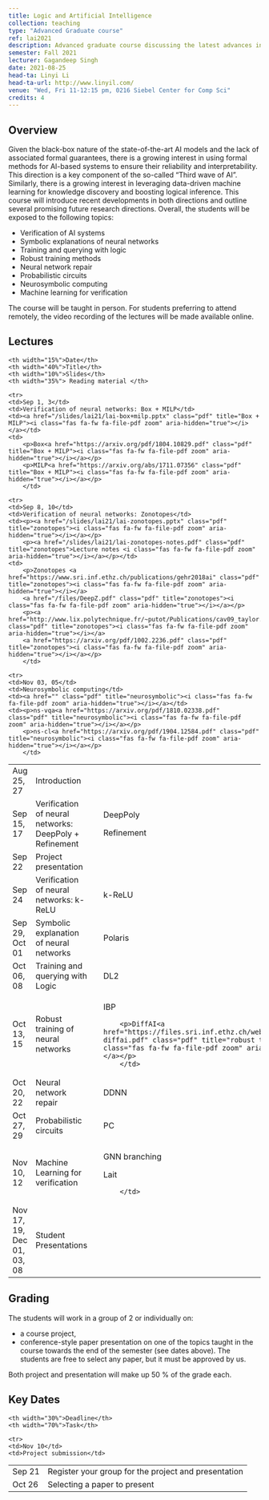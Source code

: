 ```yaml
---
title: Logic and Artificial Intelligence
collection: teaching
type: "Advanced Graduate course"
ref: lai2021
description: Advanced graduate course discussing the latest advances in combining logical reasoning with traditional data-driven methods.
semester: Fall 2021
lecturer: Gagandeep Singh
date: 2021-08-25 
head-ta: Linyi Li 
head-ta-url: http://www.linyil.com/
venue: "Wed, Fri 11-12:15 pm, 0216 Siebel Center for Comp Sci"
credits: 4
---
```


<h2>Overview</h2>

<p>
  Given the black-box nature of the state-of-the-art AI models and the lack of associated formal guarantees, there is a growing interest in using formal methods for AI-based systems to ensure their reliability and interpretability. 
  This direction is a key component of the so-called “Third wave of AI”. Similarly, there is a growing interest in leveraging data-driven machine learning for knowledge discovery and boosting logical inference. 
  This course will introduce recent developments in both directions and outline several promising future research directions. Overall, the students will be exposed to the following topics:
</p>


<ul>

<li>Verification of AI systems</li>
<li>Symbolic explanations of neural networks</li>
<li>Training and querying with logic</li>
<li>Robust training methods</li>
  <li>Neural network repair</li>
	<li>Probabilistic circuits</li>
<li>Neurosymbolic computing </li>
<li>Machine learning for verification</li>


</ul>
The course will be taught in person. For students preferring to attend remotely, the video recording of the lectures will be made available online. 

<h2 id="lectures">Lectures</h2>
<table centering border="0" width="100%" cellspacing="0" cellpadding="0">

	<th width="15%">Date</th>
	<th width="40%">Title</th>
	<th width="10%">Slides</th>
	<th width="35%"> Reading material </th>

<tr>
	<td>Aug 25, 27</td>
	<td>Introduction</td>  
	<td><a href="/slides/lai21/lai-intro.pptx" class="pdf" title="intro"><i class="fas fa-fw fa-file-pdf zoom" aria-hidden="true"></i></a></td>  
	<td></td>
</tr>
	
	<tr>
	<td>Sep 1, 3</td>
	<td>Verification of neural networks: Box + MILP</td>  
	<td><a href="/slides/lai21/lai-box+milp.pptx" class="pdf" title="Box + MILP"><i class="fas fa-fw fa-file-pdf zoom" aria-hidden="true"></i></a></td>  
	<td>
		<p>Box<a href="https://arxiv.org/pdf/1804.10829.pdf" class="pdf" title="Box + MILP"><i class="fas fa-fw fa-file-pdf zoom" aria-hidden="true"></i></a></p>
		<p>MILP<a href="https://arxiv.org/abs/1711.07356" class="pdf" title="Box + MILP"><i class="fas fa-fw fa-file-pdf zoom" aria-hidden="true"></i></a></p>
		</td>  
</tr>
	
	<tr>
	<td>Sep 8, 10</td>
	<td>Verification of neural networks: Zonotopes</td>  
	<td><p><a href="/slides/lai21/lai-zonotopes.pptx" class="pdf" title="zonotopes"><i class="fas fa-fw fa-file-pdf zoom" aria-hidden="true"></i></a></p>
		<p><a href="/slides/lai21/lai-zonotopes-notes.pdf" class="pdf" title="zonotopes">Lecture notes <i class="fas fa-fw fa-file-pdf zoom" aria-hidden="true"></i></a></p></td>  
	<td>
		<p>Zonotopes <a href="https://www.sri.inf.ethz.ch/publications/gehr2018ai" class="pdf" title="zonotopes"><i class="fas fa-fw fa-file-pdf zoom" aria-hidden="true"></i></a>
		<a href="/files/DeepZ.pdf" class="pdf" title="zonotopes"><i class="fas fa-fw fa-file-pdf zoom" aria-hidden="true"></i></a></p>
		<p><a href="http://www.lix.polytechnique.fr/~putot/Publications/cav09_taylor.pdf" class="pdf" title="zonotopes"><i class="fas fa-fw fa-file-pdf zoom" aria-hidden="true"></i></a>
		<a href="https://arxiv.org/pdf/1002.2236.pdf" class="pdf" title="zonotopes"><i class="fas fa-fw fa-file-pdf zoom" aria-hidden="true"></i></a></p>
		</td>
</tr>
	<tr>
	<td>Sep 15, 17</td>
	<td> Verification of neural networks: DeepPoly + Refinement</td>  
	<td><a href="" class="pdf" title="DeepPoly"><i class="fas fa-fw fa-file-pdf zoom" aria-hidden="true"></i></a></td>  
	<td><p>DeepPoly<a href="/files/DeepPoly.pdf" class="pdf" title="Deeppoly"><i class="fas fa-fw fa-file-pdf zoom" aria-hidden="true"></i></a></p>
		<p>Refinement<a href="/files/RefineZono.pdf" class="pdf" title="Refinement"><i class="fas fa-fw fa-file-pdf zoom" aria-hidden="true"></i></a></p>
		</td>
</tr>
	<tr>
	<td>Sep 22</td>
	<td>Project presentation</td>  
	<td><a href="" class="pdf" title="intro"><i class="fas fa-fw fa-file-pdf zoom" aria-hidden="true"></i></a></td>  
	<td></td>
</tr>
	<tr>
	<td>Sep 24</td>
	<td>Verification of neural networks: k-ReLU</td>  
	<td><a href="" class="pdf" title="krelu"><i class="fas fa-fw fa-file-pdf zoom" aria-hidden="true"></i></a></td>  
	<td><p>k-ReLU<a href="/files/neurips19_krelu.pdf" class="pdf" title="krelu"><i class="fas fa-fw fa-file-pdf zoom" aria-hidden="true"></i></a></p></td>
</tr>
	<tr>
	<td>Sep 29, Oct 01</td>
	<td>Symbolic explanation of neural networks</td>  
	<td><a href="" class="pdf" title="symex"><i class="fas fa-fw fa-file-pdf zoom" aria-hidden="true"></i></a></td>  
	<td><p>Polaris<a href="https://arxiv.org/pdf/1802.07384.pdf" class="pdf" title="symex"><i class="fas fa-fw fa-file-pdf zoom" aria-hidden="true"></i></a></p></td>
</tr>
	<tr>
	<td>Oct 06, 08</td>
	<td>Training and querying with Logic</td>  
	<td><a href="" class="pdf" title="dl2"><i class="fas fa-fw fa-file-pdf zoom" aria-hidden="true"></i></a></td>  
	<td><p>DL2<a href="http://proceedings.mlr.press/v97/fischer19a/fischer19a.pdf" class="pdf" title="dl2"><i class="fas fa-fw fa-file-pdf zoom" aria-hidden="true"></i></a></p></td>
</tr>
	<tr>
	<td>Oct 13, 15</td>
	<td>Robust training of neural networks</td>  
	<td><a href="" class="pdf" title="robust training"><i class="fas fa-fw fa-file-pdf zoom" aria-hidden="true"></i></a></td>  
	<td>
		<p>IBP<a href="https://arxiv.org/pdf/1810.12715.pdf" class="pdf" title="robust training"><i class="fas fa-fw fa-file-pdf zoom" aria-hidden="true"></i></a></p>
		
		<p>DiffAI<a href="https://files.sri.inf.ethz.ch/website/papers/icml18-diffai.pdf" class="pdf" title="robust training"><i class="fas fa-fw fa-file-pdf zoom" aria-hidden="true"></i></a></p>
		</td>
</tr>
	<tr>
	<td>Oct 20, 22</td>
	<td>Neural network repair</td>  
	<td><a href="" class="pdf" title="repair"><i class="fas fa-fw fa-file-pdf zoom" aria-hidden="true"></i></a></td>  
	<td>
		<p>DDNN<a href="https://arxiv.org/pdf/2104.04413.pdf" class="pdf" title="repair"><i class="fas fa-fw fa-file-pdf zoom" aria-hidden="true"></i></a></p>
		</td>
</tr>
	<tr>
	<td>Oct 27, 29</td>
	<td>Probabilistic circuits</td>  
	<td><a href="" class="pdf" title="circuits"><i class="fas fa-fw fa-file-pdf zoom" aria-hidden="true"></i></a></td>  
	<td><p>PC<a href="http://starai.cs.ucla.edu/papers/ProbCirc20.pdf" class="pdf" title="repair"><i class="fas fa-fw fa-file-pdf zoom" aria-hidden="true"></i></a></p>
		</td>
</tr>
	
	<tr>
	<td>Nov 03, 05</td>
	<td>Neurosymbolic computing</td>  
	<td><a href="" class="pdf" title="neurosymbolic"><i class="fas fa-fw fa-file-pdf zoom" aria-hidden="true"></i></a></td>  
	<td><p>ns-vqa<a href="https://arxiv.org/pdf/1810.02338.pdf" class="pdf" title="neurosymbolic"><i class="fas fa-fw fa-file-pdf zoom" aria-hidden="true"></i></a></p>
		<p>ns-cl<a href="https://arxiv.org/pdf/1904.12584.pdf" class="pdf" title="neurosymbolic"><i class="fas fa-fw fa-file-pdf zoom" aria-hidden="true"></i></a></p>
		</td>
</tr>
	<tr>
	<td>Nov 10, 12</td>
	<td>Machine Learning for verification</td>  
	<td><a href="" class="pdf" title="mlv"><i class="fas fa-fw fa-file-pdf zoom" aria-hidden="true"></i></a></td>  
	<td>
		<p>GNN branching<a href="https://arxiv.org/pdf/1912.01329.pdf" class="pdf" title="mlv"><i class="fas fa-fw fa-file-pdf zoom" aria-hidden="true"></i></a></p>
		<p>Lait<a href="https://files.sri.inf.ethz.ch/website/papers/pldi20-lait.pdf" class="pdf" title="mlv"><i class="fas fa-fw fa-file-pdf zoom" aria-hidden="true"></i></a></p>
		
		</td>
</tr>
	<tr>
	<td>Nov 17, 19, Dec 01, 03, 08</td>
	<td>Student Presentations</td>  
	<td><a href="" class="pdf" title="intro"><i class="fas fa-fw fa-file-pdf zoom" aria-hidden="true"></i></a></td>  
	<td></td>
</tr>
	
  </table>
  
  
<h2 id="grading">Grading</h2>

The students will work in a group of 2 or individually on:
<ul>
	<li> a course project, </li>
	<li> conference-style paper presentation on one of the topics taught in the course towards the end of the semester (see dates above). The students are free to select any paper, but it must be approved by us.</li>
	</ul>

Both project and presentation will make up 50 % of the grade each. 

<h2 id="timeline"> Key Dates </h2>

<table centering border="0" width="100%" cellspacing="0" cellpadding="0">

	<th width="30%">Deadline</th>
	<th width="70%">Task</th>

<tr>
	<td>Sep 21</td>
	<td>Register your group for the project and presentation</td>  
</tr>
	<tr>
	<td>Oct 26</td>
	<td>Selecting a paper to present</td>  
</tr>
	
	<tr>
	<td>Nov 10</td>
	<td>Project submission</td>  
	
</tr>
	</table>
